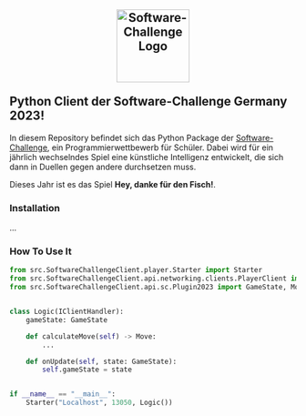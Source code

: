 ## <a target="_blank" rel="noopener noreferrer" href="https://www.software-challenge.de"><p align="center"><img width="128" src="https://software-challenge.de/site/themes/freebird/img/logo.png" alt="Software-Challenge Logo"></p></a> Python Client der Software-Challenge Germany 2023!

In diesem Repository befindet sich das Python Package der [Software-Challenge](https://www.software-challenge.de), ein
Programmierwettbewerb für Schüler. Dabei wird für ein jährlich wechselndes Spiel eine künstliche Intelligenz entwickelt,
die sich dann in Duellen gegen andere durchsetzen muss.

Dieses Jahr ist es das Spiel **Hey, danke für den Fisch!**.

### Installation

...

### How To Use It

````python
from src.SoftwareChallengeClient.player.Starter import Starter
from src.SoftwareChallengeClient.api.networking.clients.PlayerClient import IClientHandler
from src.SoftwareChallengeClient.api.sc.Plugin2023 import GameState, Move


class Logic(IClientHandler):
    gameState: GameState

    def calculateMove(self) -> Move:
        ...

    def onUpdate(self, state: GameState):
        self.gameState = state


if __name__ == "__main__":
    Starter("Localhost", 13050, Logic())
````